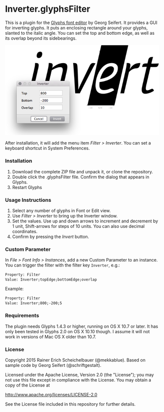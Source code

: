 # Inverter.glyphsFilter

This is a plugin for the [Glyphs font editor](http://glyphsapp.com/) by Georg Seifert.
It provides a GUI for inverting glyphs. It puts an enclosing rectangle around your glyphs, slanted to the italic angle. You can set the top and bottom edge, as well as its overlap beyond its sidebearings.

![Select any number of layers and invert.](Inverter.png "Inverter Screenshot")

After installation, it will add the menu item *Filter > Inverter*.
You can set a keyboard shortcut in System Preferences.

### Installation

1. Download the complete ZIP file and unpack it, or clone the repository.
2. Double click the .glyphsFilter file. Confirm the dialog that appears in Glyphs.
3. Restart Glyphs

### Usage Instructions

1. Select any number of glyphs in Font or Edit view.
2. Use *Filter > Inverter* to bring up the Inverter window.
3. Set the values. Use up and down arrows to increment and decrement by 1 unit, Shift-arrows for steps of 10 units. You can also use decimal coordinates.
4. Confirm by pressing the *Invert* button.

### Custom Parameter

In *File > Font Info > Instances*, add a new Custom Parameter to an instance. You can trigger the filter with the filter key `Inverter`, e.g.:

    Property: Filter
    Value: Inverter;topEdge;bottomEdge;overlap

Example:

    Property: Filter
    Value: Inverter;800;-200;5

### Requirements

The plugin needs Glyphs 1.4.3 or higher, running on OS X 10.7 or later. It has only been tested in Glyphs 2.0 on OS X 10.10 though. I assume it will not work in versions of Mac OS X older than 10.7.

### License

Copyright 2015 Rainer Erich Scheichelbauer (@mekkablue).
Based on sample code by Georg Seifert (@schriftgestalt).

Licensed under the Apache License, Version 2.0 (the "License");
you may not use this file except in compliance with the License.
You may obtain a copy of the License at

http://www.apache.org/licenses/LICENSE-2.0

See the License file included in this repository for further details.
